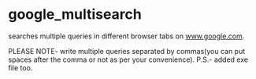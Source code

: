 # google_multisearch
searches multiple queries in different browser tabs on www.google.com.

PLEASE NOTE-
write multiple queries separated by commas(you can put spaces after the comma or not as per your convenience).
P.S.- added exe file too.
